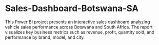 # Sales-Dashboard-Botswana-SA
This Power BI project presents an interactive sales dashboard analyzing vehicle sales performance across Botswana and South Africa. The report visualizes key business metrics such as revenue, profit, quantity sold, and performance by brand, model, and city.
